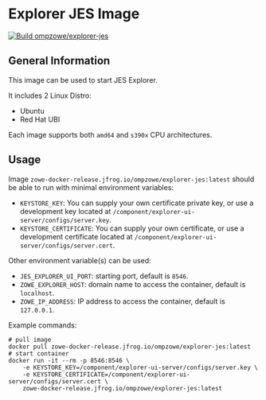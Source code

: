 # Explorer JES Image

[![Build ompzowe/explorer-jes](https://github.com/zowe/explorer-jes/actions/workflows/explorer-jes-images.yml/badge.svg)](https://github.com/zowe/explorer-jes/actions/workflows/explorer-jes-images.yml)

## General Information

This image can be used to start JES Explorer.

It includes 2 Linux Distro:

- Ubuntu
- Red Hat UBI

Each image supports both `amd64` and `s390x` CPU architectures.

## Usage

Image `zowe-docker-release.jfrog.io/ompzowe/explorer-jes:latest` should be able to run with minimal environment variables:

- `KEYSTORE_KEY`: You can supply your own certificate private key, or use a development key located at `/component/explorer-ui-server/configs/server.key`.
- `KEYSTORE_CERTIFICATE`: You can supply your own certificate, or use a development certificate located at `/component/explorer-ui-server/configs/server.cert`.

Other environment variable(s) can be used:

- `JES_EXPLORER_UI_PORT`: starting port, default is `8546`.
- `ZOWE_EXPLORER_HOST`: domain name to access the container, default is `localhost`.
- `ZOWE_IP_ADDRESS`: IP address to access the container, default is `127.0.0.1`.

Example commands:

```
# pull image
docker pull zowe-docker-release.jfrog.io/ompzowe/explorer-jes:latest
# start container
docker run -it --rm -p 8546:8546 \
    -e KEYSTORE_KEY=/component/explorer-ui-server/configs/server.key \
    -e KEYSTORE_CERTIFICATE=/component/explorer-ui-server/configs/server.cert \
    zowe-docker-release.jfrog.io/ompzowe/explorer-jes:latest
```
